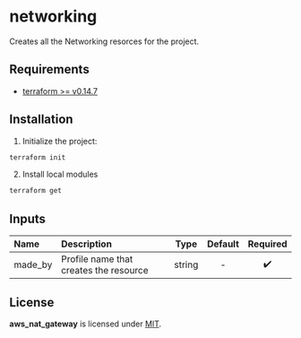 # networking

Creates all the Networking resorces for the project.

## Requirements

- [terraform >= v0.14.7](https://www.terraform.io/downloads.html)

## Installation

1. Initialize the project:

```sh
terraform init
```

2. Install local modules

```sh
terraform get
```

## Inputs

| Name    | Description                            |  Type  | Default |      Required      |
| :------ | :------------------------------------- | :----: | :-----: | :----------------: |
| made_by | Profile name that creates the resource | string |    -    | :heavy_check_mark: |

## License

**aws_nat_gateway** is licensed under [MIT](../../LICENSE).
